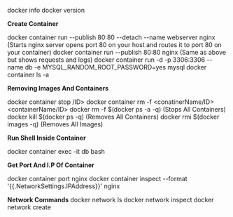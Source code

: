 docker info
docker version

**Create Container**

docker container run --publish 80:80 --detach --name webserver nginx (Starts nginx server opens port 80 on your host and routes it to port 80 on your container)
docker container run --publish 80:80 nginx (Same as above but shows requests and logs)
docker container run -d -p 3306:3306 --name db -e MYSQL_RANDOM_ROOT_PASSWORD=yes mysql 
docker container ls -a

  
**Removing Images And Containers**

docker container stop <containerName>/ID>
docker container rm -f <conatinerName/ID> <containerName/ID>
docker rm -f $(docker ps -a -q)  (Stops All Containers)
docker kill $(docker ps -q)       (Removes All Containers)
docker rmi $(docker images -q)    (Removes All Images)

**Run Shell Inside Container**

docker container exec -it db bash

**Get Port And I.P Of Container**

docker container port nginx
docker container inspect --format '{{.NetworkSettings.IPAddress}}' nginx

**Network Commands**
docker network ls
docker network inspect <networkName>
docker network create <newNetworkName> 
